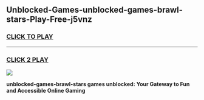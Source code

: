 
## Unblocked-Games-unblocked-games-brawl-stars-Play-Free-j5vnz
<h3>
<a href="https://premium76.site?title=unblocked-games-brawl-stars&ref=10A">CLICK TO PLAY</a></h3>
<hr>

<h3>
<a href="https://premium76.site?title=unblocked-games-brawl-stars&ref=10A">CLICK 2 PLAY</a>
  
</h3>

<a href="https://premium76.site?title=unblocked-games-brawl-stars&ref=10A"><img src="https://clearcache.store/games.png"></a>


**unblocked-games-brawl-stars games unblocked: Your Gateway to Fun and Accessible Online Gaming**

